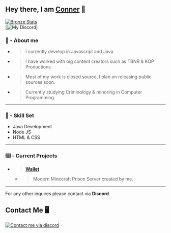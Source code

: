 ## Hey there, I am [Conner](https://github.com/cnrh) 👋

[![Bronze Stats](https://github-readme-stats.vercel.app/api?username=cnrh&show_icons=true&theme=gruvbox)](https://github.com/cnrh)<br/>
[![My Discord](https://discord-readme-badge.vercel.app/api?id=847284868647354388)]

### 🤵 - About me 
- > I currently develop in Javascript and Java.
- > I have worked with big content creators such as TBNR & KOP Productions.
- > Most of my work is closed source, I plan on releasing public sources soon.
- > Currently studying Criminology & minoring in Computer Programming. 

------------
### 🧠 - Skill Set
- Java Development
- Node JS
- HTML & CSS
------------

### ⌨️ - Current Projects
- > **[Wallet](https://discord.gg/F8mGmnEY3B)**
  - > Modern Minecraft Prison Server created by me.
------------

For any other inquires please contact via **Discord**. ​

## Contact Me 🖥️
[![Contact me via discord](https://badges.krynn.dev/discord/?id=847284868647354388)](https://github.com/cnrh)
